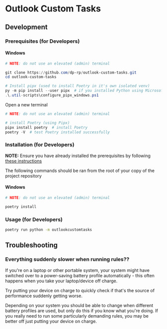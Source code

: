 # Outlook Custom Tasks

## Development

### Prerequisites (for Developers)

#### Windows

```powershell
# NOTE: do not use an elevated (admin) terminal

git clone https://github.com/dp-rp/outlook-custom-tasks.git
cd outlook-custom-tasks

# Install pipx (used to install Poetry in it's own isolated venv)
py -m pip install --user pipx  # if you installed Python using Microsoft Store, replace `py` with `python3`
.\.util-scripts\configure_pipx_windows.ps1
```

Open a new terminal

```powershell
# NOTE: do not use an elevated (admin) terminal

# install Poetry (using Pipx)
pipx install poetry  # install Poetry
poetry -V  # test Poetry installed successfully
```

### Installation (for Developers)

**NOTE:** Ensure you have already installed the prerequisites by following [these instructions](#prerequisites-for-developers)

The following commands should be ran from the root of your copy of the project repository

#### Windows

```bash
# NOTE: do not use an elevated (admin) terminal

poetry install
```

### Usage (for Developers)

```bash
poetry run python -m outlookcustomtasks
```

## Troubleshooting

### Everything suddenly slower when running rules??

If you're on a laptop or other portable system, your system might have switched over to a power-saving battery profile automatically - this often happens when you take your laptop/device off charge.

Try putting your device on charge to quickly check if that's the source of performance suddenly getting worse.

Depending on your system you should be able to change when different battery profiles are used, but only do this if you know what you're doing. If you really need to run some particularly demanding rules, you may be better off just putting your device on charge.
